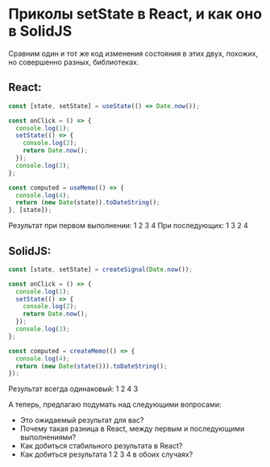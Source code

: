# Приколы setState в React, и как оно в SolidJS

Сравним один и тот же код изменения состояния в этих двух, похожих, но совершенно разных, библиотеках.

## React:

```javascript
const [state, setState] = useState(() => Date.now());

const onClick = () => {
  console.log(1);
  setState(() => {
    console.log(2);
    return Date.now();
  });
  console.log(3);
};

const computed = useMemo(() => {
  console.log(4);
  return (new Date(state)).toDateString();
}, [state]);
```

Результат при первом выполнении: 1 2 3 4
При последующих: 1 3 2 4

## SolidJS:

```javascript
const [state, setState] = createSignal(Date.now());

const onClick = () => {
  console.log(1);
  setState(() => {
    console.log(2);
    return Date.now();
  });
  console.log(3);
};

const computed = createMemo(() => {
  console.log(4);
  return (new Date(state())).toDateString();
});
```

Результат всегда одинаковый: 1 2 4 3

А теперь, предлагаю подумать над следующими вопросами:

- Это ожидаемый результат для вас?
- Почему такая разница в React, между первым и последующими выполнениями?
- Как добиться стабильного результата в React?
- Как добиться результата 1 2 3 4 в обоих случаях?
